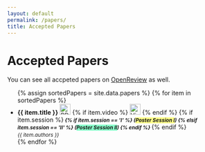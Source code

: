 ```yaml
---
layout: default
permalink: /papers/
title: Accepted Papers
---
```



# Accepted Papers 

You can see all accpeted papers on [OpenReview](https://openreview.net/group?id=auai.org/UAI/2025/Workshop/TPM#tab-accept) as well.

<ul>
{% assign sortedPapers = site.data.papers %}
{% for item in sortedPapers %}
  <li><strong>{{ item.title }}</strong> <a href="{{item.pdf_url}}"><img src="{{ site.baseurl }}/assets/images/pdf_icon_blue.svg" width="25" height="25"  alt="PDF icon" /></a> 
  {% if item.video %} <a href="{{item.video}}" target="_blank" ><img src="{{ site.baseurl }}/assets/images/video-svgrepo-com.svg" width="25" height="25"  alt="Video icon" /></a> {% endif %} {% if item.session %}<small><i ><strong>
    {% if item.session == 'I' %}
      (<span style="background-color: #FFFF89">Poster Session I</span>)
    {% elsif item.session == 'II' %}
      (<span style="background-color: #89FFCA">Poster Session II</span>)
    {% endif %}
  </strong></i></small>
  {% endif %}
  <br/>
  <small><i >{{ item.authors }}</i></small></li>  
{% endfor %}
</ul>
